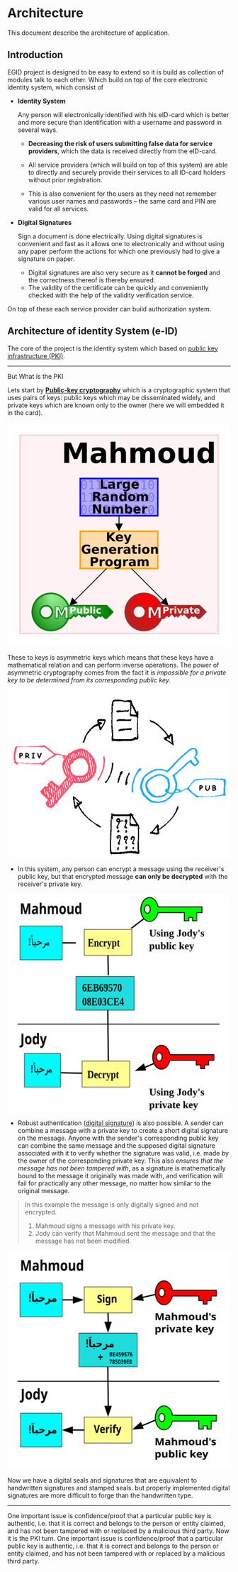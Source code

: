 # Architecture

This document describe the architecture of application.

## Introduction

EGID project is designed to be easy to extend so it is build as collection of modules talk to each other. Which build on top of the core electronic identity system, which consist of

- **Identity System**

  Any person will electronically identified with his eID-card which is better and more secure than identification with a username and password in several ways.

  - **Decreasing the risk of users submitting false data for service providers**, which the data is received directly from the eID-card.
  - All service providers (which will build on top of this system) are able to directly and securely provide their services to all ID-card holders without prior registration.

  - This is also convenient for the users as they need not remember various user names and passwords – the same card and PIN are valid for all services.

- **Digital Signatures**

  Sign a document is done electrically. Using digital signatures is convenient and fast as it allows one to electronically and without using any paper perform the actions for which one previously had to give a signature on paper.

  - Digital signatures are also very secure as it **cannot be forged** and the correctness thereof is thereby ensured.
  - The validity of the certificate can be quickly and conveniently checked with the help of the validity verification service.

On top of these each service provider can build authorization system.

## Architecture of identity System (e-ID)

The core of the project is the identity system which based on [public key infrastructure (PKI)](https://en.wikipedia.org/wiki/Public_key_infrastructure).

---

But What is the PKI

Lets start by
**[Public-key cryptography](https://en.wikipedia.org/wiki/Public-key_cryptography)** which is a cryptographic system that uses pairs of keys: public keys which may be disseminated widely, and private keys which are known only to the owner (here we will embedded it in the card).

![illustrate keys generation](Assets/Public-key-crypto.svg)

These to keys is asymmetric keys which means that these keys have a mathematical relation and can perform inverse operations.
The power of asymmetric cryptography comes from the fact it is _impossible for a private key to be determined from its corresponding public key._

![Keys relation](Assets/keys_relation.png)

- In this system, any person can encrypt a message using the receiver's public key, but that encrypted message **can only be decrypted** with the receiver's private key.

![illustrate public-key encryption](Assets/Public_key_encryption.svg)

- Robust authentication ([digital signature](https://en.wikipedia.org/wiki/Digital_signature)) is also possible. A sender can combine a message with a private key to create a short digital signature on the message. Anyone with the sender's corresponding public key can combine the same message and the supposed digital signature associated with it to verify whether the signature was valid, i.e. made by the owner of the corresponding private key.
  This also _ensures that the message has not been tampered with_, as a signature is mathematically bound to the message it originally was made with, and verification will fail for practically any other message, no matter how similar to the original message.

> In this example the message is only digitally signed and not encrypted.
>
> 1. Mahmoud signs a message with his private key.
> 2. Jody can verify that Mahmoud sent the message and that the message has not been modified.

![illustration of digital signature](Assets/Private_key_signing.svg)

Now we have a digital seals and signatures that are equivalent to handwritten signatures and stamped seals. but properly implemented digital signatures are more difficult to forge than the handwritten type.

---

One important issue is confidence/proof that a particular public key is authentic, i.e. that it is correct and belongs to the person or entity claimed, and has not been tampered with or replaced by a malicious third party. Now it is the PKI turn.
One important issue is confidence/proof that a particular public key is authentic, i.e. that it is correct and belongs to the person or entity claimed, and has not been tampered with or replaced by a malicious third party.
